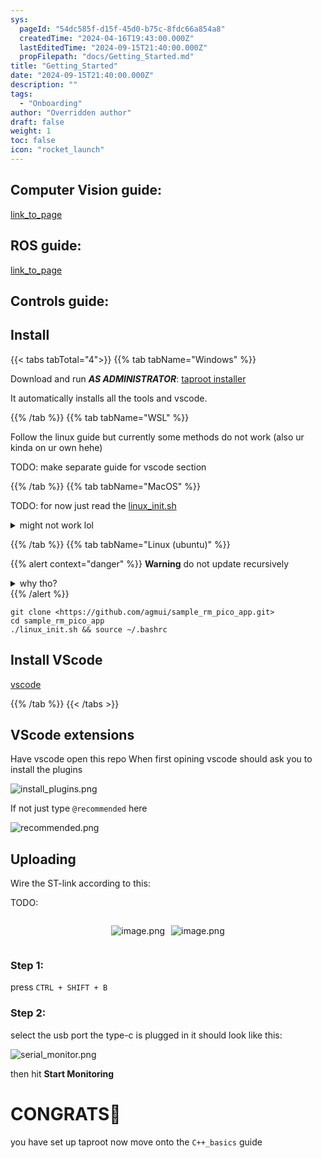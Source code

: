 ```yaml
---
sys:
  pageId: "54dc585f-d15f-45d0-b75c-8fdc66a854a8"
  createdTime: "2024-04-16T19:43:00.000Z"
  lastEditedTime: "2024-09-15T21:40:00.000Z"
  propFilepath: "docs/Getting_Started.md"
title: "Getting_Started"
date: "2024-09-15T21:40:00.000Z"
description: ""
tags:
  - "Onboarding"
author: "Overridden author"
draft: false
weight: 1
toc: false
icon: "rocket_launch"
---
```


## Computer Vision guide:

[link_to_page](86d45bc0-388b-4d26-8848-44f255f73d0e)

## ROS guide:

[link_to_page](3c76c1de-ec8f-46d6-8b0a-294005edc2d5)

## Controls guide:

## Install

{{< tabs tabTotal="4">}}
{{% tab tabName="Windows" %}}

Download and run _**AS ADMINISTRATOR**_: [taproot installer](https://github.com/Thornbots/TeachingFreshies/releases/tag/1.0)

It automatically installs all the tools and vscode.

{{% /tab %}}
{{% tab tabName="WSL" %}}

Follow the linux guide but currently some methods do not work (also ur kinda on ur own hehe)

TODO: make separate guide for vscode section

{{% /tab %}}
{{% tab tabName="MacOS" %}}

TODO: for now just read the [linux_init.sh](https://github.com/agmui/sample_rm_pico_app/blob/main/linux_init.sh)

<details>
<summary>might not work lol</summary>

`brew install libusb pkg-config`

Next install: [vscode](https://code.visualstudio.com/Download)

</details>

{{% /tab %}}
{{% tab tabName="Linux (ubuntu)" %}}

{{% alert context="danger" %}}
**Warning** do not update recursively
<details>
<summary>why tho?</summary>
There are some submodules that may go on for a while (like tinyusb) and I highly
recommend you don't need to get them.
If you want to see what submodules I update just look in `linux_init.sh`
</details>
{{% /alert %}}

```shell
git clone <https://github.com/agmui/sample_rm_pico_app.git>
cd sample_rm_pico_app
./linux_init.sh && source ~/.bashrc
```

## Install VScode

[vscode](https://code.visualstudio.com/Download)

{{% /tab %}}
{{< /tabs >}}

## VScode extensions

Have vscode open this repo
When first opining vscode should ask you to install the plugins

![install_plugins.png](https://prod-files-secure.s3.us-west-2.amazonaws.com/d518164a-d88e-44d1-a4ee-3adb3bd8bce0/89bd30f0-1825-4e77-867b-0a41ce370880/install_plugins.png?X-Amz-Algorithm=AWS4-HMAC-SHA256&X-Amz-Content-Sha256=UNSIGNED-PAYLOAD&X-Amz-Credential=ASIAZI2LB4664WZKBQPL%2F20250225%2Fus-west-2%2Fs3%2Faws4_request&X-Amz-Date=20250225T190247Z&X-Amz-Expires=3600&X-Amz-Security-Token=IQoJb3JpZ2luX2VjEBIaCXVzLXdlc3QtMiJGMEQCIFP2v7rAtNXygCc20TeafxvnxpTmFOOkcGdX9cxMetR6AiAxHZbqVlOcCBtiVJoQquH756hM2ldTu2O%2F%2FoE28ZGnVCr%2FAwhLEAAaDDYzNzQyMzE4MzgwNSIMktL79deQkv8%2FO15tKtwDFOu0mdoX3kNsTvV75b9YQaiHtk1f0p5JrprEqUqQ2fFnKFg1cDMK3RIxbsuoGfUy%2FawuPnkLCXJNRVUbAJh5E6dt%2BDtxftDMpy%2F0GgAXcxEt2QSGIYpJJ9yYRvNN4EBlUIMsrGbpQuI8HCabwb2Qbb%2BfvJOp0weUcxMBYVoCVdpdveEL5SzfCx%2BEJPL%2Bbel5UOwlCwp9Jn2232SfEql%2Fe5ZYIFg1xLY1IT6zj4NRnbHEOdmmyq%2FzYyLvWbsegOrG1P16Mv3FgCpPgHIE%2BumoVk8wE2IXxXggoLmhhuZnK6i4KIuU1GXMlmS2ZQuN1mK06zmUtEKTeYG687Hk7uxAnsVgwYK%2BDBIQTYqQsm9Vb5jb3oogaMef3OeBFolUQVLPXrMM%2Fl1FyTBH21HaWeLbk214FzAiZ3tGSxv2oXIu6oyOK2KssZCIuNLG9gZ4G3uM5pcN8xnqbw5oRYHLb0tpUNaV3mcik2bocNR990orJtYhI6PaS5E3tEKJsp65nIX5v9QDK05EvuzXX8BHvGDvXiZ8xXvWI2c5T3OKGUFRpPIyXvxjht9N01xlnc%2B3WBU1E48EGSXzd1KEIldrTzDne1OgKEM%2BglXUN432IHuYxjxtiX4kQTucaW%2FKhsMwgo34vQY6pgE9Y5sUpMVadHcDOYbmR05wdWlnINkFA9GYglJC5q4HXttGvb4AO6fUPysDAwtnqe9t3bNrw1CVjMgMOznWVxSDR4%2BtUeL5kkDJc570wCPKICp9%2FMxHKR%2FST%2FkzMeh21HpUa%2FlhVAB9x%2B%2FRYSfi6f1wdDglCBqBcZAmSNBe7bJzuWSfBgMxAI17tAbC%2BCVhUCAVq5j3%2FwMatlbLpxBRWBEoMNB41XD6&X-Amz-Signature=4f97396fb0ddb5aac7ee7139c4a3b18624ff0dd3ff1ef95302a00a01168afb25&X-Amz-SignedHeaders=host&x-id=GetObject)

If not just type `@recommended` here  

![recommended.png](https://prod-files-secure.s3.us-west-2.amazonaws.com/d518164a-d88e-44d1-a4ee-3adb3bd8bce0/61e661e9-5d85-4dfc-be0d-8d2097a5e793/recommended.png?X-Amz-Algorithm=AWS4-HMAC-SHA256&X-Amz-Content-Sha256=UNSIGNED-PAYLOAD&X-Amz-Credential=ASIAZI2LB4664WZKBQPL%2F20250225%2Fus-west-2%2Fs3%2Faws4_request&X-Amz-Date=20250225T190247Z&X-Amz-Expires=3600&X-Amz-Security-Token=IQoJb3JpZ2luX2VjEBIaCXVzLXdlc3QtMiJGMEQCIFP2v7rAtNXygCc20TeafxvnxpTmFOOkcGdX9cxMetR6AiAxHZbqVlOcCBtiVJoQquH756hM2ldTu2O%2F%2FoE28ZGnVCr%2FAwhLEAAaDDYzNzQyMzE4MzgwNSIMktL79deQkv8%2FO15tKtwDFOu0mdoX3kNsTvV75b9YQaiHtk1f0p5JrprEqUqQ2fFnKFg1cDMK3RIxbsuoGfUy%2FawuPnkLCXJNRVUbAJh5E6dt%2BDtxftDMpy%2F0GgAXcxEt2QSGIYpJJ9yYRvNN4EBlUIMsrGbpQuI8HCabwb2Qbb%2BfvJOp0weUcxMBYVoCVdpdveEL5SzfCx%2BEJPL%2Bbel5UOwlCwp9Jn2232SfEql%2Fe5ZYIFg1xLY1IT6zj4NRnbHEOdmmyq%2FzYyLvWbsegOrG1P16Mv3FgCpPgHIE%2BumoVk8wE2IXxXggoLmhhuZnK6i4KIuU1GXMlmS2ZQuN1mK06zmUtEKTeYG687Hk7uxAnsVgwYK%2BDBIQTYqQsm9Vb5jb3oogaMef3OeBFolUQVLPXrMM%2Fl1FyTBH21HaWeLbk214FzAiZ3tGSxv2oXIu6oyOK2KssZCIuNLG9gZ4G3uM5pcN8xnqbw5oRYHLb0tpUNaV3mcik2bocNR990orJtYhI6PaS5E3tEKJsp65nIX5v9QDK05EvuzXX8BHvGDvXiZ8xXvWI2c5T3OKGUFRpPIyXvxjht9N01xlnc%2B3WBU1E48EGSXzd1KEIldrTzDne1OgKEM%2BglXUN432IHuYxjxtiX4kQTucaW%2FKhsMwgo34vQY6pgE9Y5sUpMVadHcDOYbmR05wdWlnINkFA9GYglJC5q4HXttGvb4AO6fUPysDAwtnqe9t3bNrw1CVjMgMOznWVxSDR4%2BtUeL5kkDJc570wCPKICp9%2FMxHKR%2FST%2FkzMeh21HpUa%2FlhVAB9x%2B%2FRYSfi6f1wdDglCBqBcZAmSNBe7bJzuWSfBgMxAI17tAbC%2BCVhUCAVq5j3%2FwMatlbLpxBRWBEoMNB41XD6&X-Amz-Signature=2722cc84eb2b3c9569428fb80a8a40702d74958fe719d02e6e7faa1c35242653&X-Amz-SignedHeaders=host&x-id=GetObject)

## Uploading

Wire the ST-link according to this:

TODO:

<div style="display: flex;flex-direction: row; column-gap:10px; max-width: 630px;justify-content: center;">
<div>

![image.png](https://prod-files-secure.s3.us-west-2.amazonaws.com/d518164a-d88e-44d1-a4ee-3adb3bd8bce0/210ecb78-1116-4d7b-b9b7-2292f66fa2c2/image.png?X-Amz-Algorithm=AWS4-HMAC-SHA256&X-Amz-Content-Sha256=UNSIGNED-PAYLOAD&X-Amz-Credential=ASIAZI2LB4665OOKELGP%2F20250225%2Fus-west-2%2Fs3%2Faws4_request&X-Amz-Date=20250225T190249Z&X-Amz-Expires=3600&X-Amz-Security-Token=IQoJb3JpZ2luX2VjEBIaCXVzLXdlc3QtMiJGMEQCIEa1ooQjUakgSfayIDIMpdhi%2Fygq1%2B9JzICuCMYd7vEXAiA3epe3xpngO05Hqlkr0h41riGJ9MUBUkffidi6te%2FJyyr%2FAwhLEAAaDDYzNzQyMzE4MzgwNSIM%2BvMfQ%2Bt3IBJ9B09AKtwDYRi2TzBpvbmPEDQaE4kfrL%2FjDtzlEeVjPJBfi49kPV4%2BAgq5TC7KlVCyjDgOUCJakzssGgaGUISdA2POpMbnmjHKDcIaR0bbr%2BQlvUBnFJWgnQUNo9OyBiB%2FDJYiQz%2FE5v4Ye2dm53GyBTCBpFKt68i1sGaFMMYclRxQp%2F1FvyOk8xZQru8MkTkE1tEpEmjepcYCHB4ZzIWSAGaVViR6UM0hWfqd56f9B0cncqAGdhmNjJhiXL7UHSbKaPnalrqS4VFb8%2Bzw8yzCdmwOzXTCdb5kwpeq0oWCzjSI31ZGiQ%2BZfCxRUsBd3VlJIBUSI%2Bz8iX7vd108vWI5g4u%2Bj2fGmeJRBg9uclcYP5fHxA1teFGX0aLDlYkAWFRZHA2dhBqiBFMWw7ArN7mYK6iEWlmtnxPitrZf9Kr%2FOP379P2issLKFVOX3m5OIsPBSgJ7plXzvi4ZmdwGA%2FDfivqYxu9pWJh8su1Eib6KfDi%2BKS3nN%2BTvdRBwlunRVm6cKFxt%2F%2BHrFsKOaDWnYnF1zgAbdWzzQrdpEFifmsDEe%2Bia8jBZy5TgwiRcXvORqmHN%2FiVmV62%2BzMriUJTyo0%2B6whgPmcx1mnJuY%2Br0TWsRUM%2BnQtppA6N8ywAruG8Xng0NVU8w5Iz4vQY6pgGFd7pLCqjUqqcnmm9W8CpiTtbOz48kxRfN4t20gf%2F7zniBfhWoYg4oSKjx9R1u1J2CmFu9BWO8LKI8s0T5w06DunRaAccf4CnXhJ6Ea0qO6fbUteT8LQo8UFMCNr2ePGwO%2Fgg1k5eQPt5e41DwlxK5AVAc97PEDAVVMeEpxbOemnJ7XoqnuvsQvQgN8MVsJpkDokRIUREP6D6z1B9NKYxMX%2B4%2FIoAm&X-Amz-Signature=577630afae579e0d3612116abf29888f13b1fcf8cd8d9ba105763f5320d2133a&X-Amz-SignedHeaders=host&x-id=GetObject)

</div>
<div>

![image.png](https://prod-files-secure.s3.us-west-2.amazonaws.com/d518164a-d88e-44d1-a4ee-3adb3bd8bce0/33a0fd0f-8ca6-4a86-8e09-26e95ded1fff/image.png?X-Amz-Algorithm=AWS4-HMAC-SHA256&X-Amz-Content-Sha256=UNSIGNED-PAYLOAD&X-Amz-Credential=ASIAZI2LB466ZIUEM6GW%2F20250225%2Fus-west-2%2Fs3%2Faws4_request&X-Amz-Date=20250225T190252Z&X-Amz-Expires=3600&X-Amz-Security-Token=IQoJb3JpZ2luX2VjEBIaCXVzLXdlc3QtMiJGMEQCIGgZps2IUhcNXCCF0NhbkepukDbXBhmRC8BC5f7KdBxHAiA4DS4disjimiLZ8OMfPtafkAh9HpJgVYOMhOa24jXqmyr%2FAwhLEAAaDDYzNzQyMzE4MzgwNSIMLoN47WGT7KE8hZugKtwDwgIOcqssJcXGZ28LyiM8RNIkjiVq%2FWr2lR5zHBuAVxpt5lllkLsXyAOWh53QTz2UcMY%2FUGqrPSA7G%2BqKxM4DK1%2Fzy%2BSBCYj%2Bxc8Aigj9N5qLMzokzc4ASvYbRDn8eZOJd6%2Fn8z%2BRlTNyBMsRF44I9Pr%2Bh6nlDngGj%2B5UHKPh1javPzpEliz41%2FoydsiKMwDp5mRBht83CUaSnFd8dGTEe9beYMQ62s5KKB8pZ2%2FJyWPkBA%2B0uTrl7jFEqkARzxfa0YLxcrAkIEotD5XAf5OXZzaVQMB%2BslkLh74ZnT1RULSFji3Ia52CLEcOuEuDeJXtSySbbGaxSKaV7xaeveFQ8ZbRHvwxzf0CppbYylKHTmmWAm1qcoaI3wnEYzmSCzFFbf1cMVL4CXEhthKjtenaeZSHmKE%2BnEPTQPEn15LUiFdealEj6qQp5%2F0DLv7TZ8RFCi2mKVkJFjNj3lau5Qyc4ic7IhzFvejhG9ofi0SrT8bl%2BHWBW2WP%2BBg4fVmiu27KNd8eJ88Kfkoc10GlgnKAVn5Tj169XtNk%2FCRwqaH5CRO9EPC9TUNacK7ZCnJB9EYX2x1Y15UfuMtKKAuFmWJNhDuupZgANeYI%2B21WpcZ1mgSayn%2Fox6s%2BMkXp4JQwu434vQY6pgG7%2BV8w3FrhRzKVngNtO2rh9SQ%2BwCndGTQDxv1b2HrKpa5L%2F7aQPxNw4ZKeaCVLF5GF0f3BRbnXHeUPsXH2K4m0ZkJuRdPioDuowBLJk%2FIVBUtJXRIj02rPedqYR%2BExC%2Bp9zBD4Jg8dV2wJ6Kgu1sZdfq0jzdKTz3s7Xoonn7Vvq5wuTt3capP3bNRikmLjMIAd8V1atPjoLN592n%2FwW5kWUEvnrMQt&X-Amz-Signature=eb9d9c325472b3b0d8dbc85bcb7d074c010ef26b2aa7066792b91808c546118c&X-Amz-SignedHeaders=host&x-id=GetObject)

</div>
</div>

### Step 1:

press `CTRL + SHIFT + B`

### Step 2:

select the usb port the type-c is plugged in it should look like this:

![serial_monitor.png](https://prod-files-secure.s3.us-west-2.amazonaws.com/d518164a-d88e-44d1-a4ee-3adb3bd8bce0/f03f4774-05d4-4393-b6a0-d5efb6d315ab/serial_monitor.png?X-Amz-Algorithm=AWS4-HMAC-SHA256&X-Amz-Content-Sha256=UNSIGNED-PAYLOAD&X-Amz-Credential=ASIAZI2LB4664WZKBQPL%2F20250225%2Fus-west-2%2Fs3%2Faws4_request&X-Amz-Date=20250225T190247Z&X-Amz-Expires=3600&X-Amz-Security-Token=IQoJb3JpZ2luX2VjEBIaCXVzLXdlc3QtMiJGMEQCIFP2v7rAtNXygCc20TeafxvnxpTmFOOkcGdX9cxMetR6AiAxHZbqVlOcCBtiVJoQquH756hM2ldTu2O%2F%2FoE28ZGnVCr%2FAwhLEAAaDDYzNzQyMzE4MzgwNSIMktL79deQkv8%2FO15tKtwDFOu0mdoX3kNsTvV75b9YQaiHtk1f0p5JrprEqUqQ2fFnKFg1cDMK3RIxbsuoGfUy%2FawuPnkLCXJNRVUbAJh5E6dt%2BDtxftDMpy%2F0GgAXcxEt2QSGIYpJJ9yYRvNN4EBlUIMsrGbpQuI8HCabwb2Qbb%2BfvJOp0weUcxMBYVoCVdpdveEL5SzfCx%2BEJPL%2Bbel5UOwlCwp9Jn2232SfEql%2Fe5ZYIFg1xLY1IT6zj4NRnbHEOdmmyq%2FzYyLvWbsegOrG1P16Mv3FgCpPgHIE%2BumoVk8wE2IXxXggoLmhhuZnK6i4KIuU1GXMlmS2ZQuN1mK06zmUtEKTeYG687Hk7uxAnsVgwYK%2BDBIQTYqQsm9Vb5jb3oogaMef3OeBFolUQVLPXrMM%2Fl1FyTBH21HaWeLbk214FzAiZ3tGSxv2oXIu6oyOK2KssZCIuNLG9gZ4G3uM5pcN8xnqbw5oRYHLb0tpUNaV3mcik2bocNR990orJtYhI6PaS5E3tEKJsp65nIX5v9QDK05EvuzXX8BHvGDvXiZ8xXvWI2c5T3OKGUFRpPIyXvxjht9N01xlnc%2B3WBU1E48EGSXzd1KEIldrTzDne1OgKEM%2BglXUN432IHuYxjxtiX4kQTucaW%2FKhsMwgo34vQY6pgE9Y5sUpMVadHcDOYbmR05wdWlnINkFA9GYglJC5q4HXttGvb4AO6fUPysDAwtnqe9t3bNrw1CVjMgMOznWVxSDR4%2BtUeL5kkDJc570wCPKICp9%2FMxHKR%2FST%2FkzMeh21HpUa%2FlhVAB9x%2B%2FRYSfi6f1wdDglCBqBcZAmSNBe7bJzuWSfBgMxAI17tAbC%2BCVhUCAVq5j3%2FwMatlbLpxBRWBEoMNB41XD6&X-Amz-Signature=d87efb3a0d3d03fb0978010cf1ee7118143c9b4472be07f53b757856151e14c0&X-Amz-SignedHeaders=host&x-id=GetObject)

then hit **Start Monitoring**

# CONGRATS🎉

you have set up taproot now move onto the `C++_basics` guide
